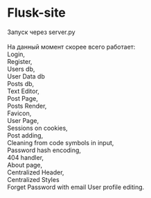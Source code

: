 # Flusk-site<br>
Запуск через server.py<br>
<br>
На данный момент скорее всего работает:<br>
Login,<br>
Register,<br>
Users db,<br>
User Data db<br>
Posts db,<br>
Text Editor,<br>
Post Page,<br>
Posts Render,<br>
Favicon,<br>
User Page,<br>
Sessions on cookies,<br>
Post adding,<br>
Cleaning from code symbols in input,<br>
Password hash encoding,<br>
404 handler,<br>
About page,<br>
Centralized Header,<br>
Centralized Styles<br>
Forget Password with email
User profile editing.<br>

